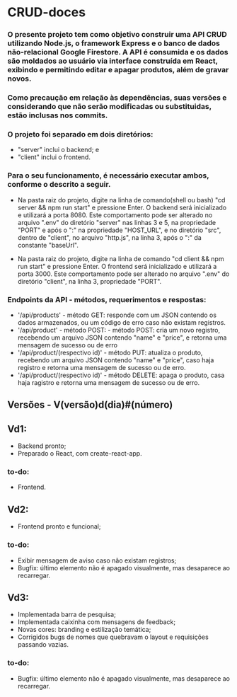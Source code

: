 # CRUD-doces

### O presente projeto tem como objetivo construir uma API CRUD utilizando Node.js, o framework Express e  o banco de dados não-relacional Google Firestore. A API é consumida e os dados são moldados ao usuário via interface construída em React, exibindo e permitindo editar e apagar produtos, além de gravar novos.


### Como precaução em relação às dependências, suas versões e considerando que não serão modificadas ou substituidas, estão inclusas nos commits.


### O projeto foi separado em dois diretórios:
 - "server" inclui o backend; e
 - "client" inclui o frontend.

### Para o seu funcionamento, é necessário executar ambos, conforme o descrito a seguir.
 - Na pasta raiz do projeto, digite na linha de comando(shell ou bash) "cd server && npm run start" e pressione Enter. O backend será inicializado e utilizará a porta 8080. Este comportamento pode ser alterado no arquivo ".env" do diretório "server" nas linhas 3 e 5, na propriedade "PORT" e após o ":" na propriedade "HOST_URL", e no diretório "src", dentro de "client", no arquivo "http.js", na linha 3, após o ":" da constante "baseUrl". 


 - Na pasta raiz do projeto, digite na linha de comando "cd client && npm run start" e pressione Enter. O frontend será inicializado e utilizará a porta 3000. Este comportamento pode ser alterado no arquivo ".env" do diretório "client", na linha 3, propriedade "PORT".

### Endpoints da API - métodos, requerimentos e respostas:
 - '/api/products' - método GET: responde com um JSON contendo os dados armazenados, ou um código de erro caso não existam registros.
 - '/api/product' - método POST: - método POST: cria um novo registro, recebendo um arquivo JSON contendo "name" e "price", e retorna uma mensagem de sucesso ou de erro
 - '/api/product/(respectivo id)' - método PUT: atualiza o produto, recebendo um arquivo JSON contendo "name" e "price", caso haja registro e retorna uma mensagem de sucesso ou de erro.
 - '/api/product/(respectivo id)' - método DELETE: apaga o produto, casa haja ragistro e retorna uma mensagem de sucesso ou de erro.
 

## Versões - V(versão)d(dia)#(número)

## Vd1:
 - Backend pronto;
 - Preparado o React, com create-react-app.
### to-do:
 - Frontend.

## Vd2:
 - Frontend pronto e funcional;
### to-do:
 - Exibir mensagem de aviso caso não existam registros; 
 - Bugfix: último elemento não é apagado visualmente, mas desaparece ao recarregar.

## Vd3:
 - Implementada barra de pesquisa;
 - Implementada caixinha com mensagens de feedback;
 - Novas cores: branding e estilização temática;
 - Corrigidos bugs de nomes que quebravam o layout e requisições passando vazias.

### to-do:
 - Bugfix: último elemento não é apagado visualmente, mas desaparece ao recarregar.